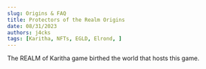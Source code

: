 ```yaml
---
slug: Origins & FAQ
title: Protectors of the Realm Origins
date: 08/31/2023
authors: j4cks
tags: [Karitha, NFTs, EGLD, Elrond, ]
---
```


The REALM of Karitha game birthed the world that hosts this game.